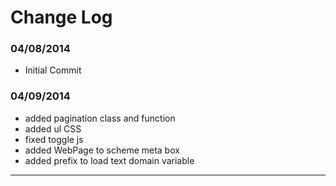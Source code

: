 # Change Log #

### 04/08/2014 

* Initial Commit

### 04/09/2014

* added pagination class and function
* added ul CSS
* fixed toggle js
* added WebPage to scheme meta box
* added prefix to load text domain variable

---